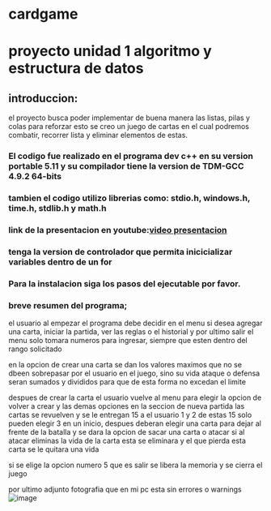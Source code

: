 # cardgame
# proyecto unidad 1 algoritmo y estructura de datos
 
 ## introduccion:
   el proyecto busca poder implementar de buena manera las listas, pilas y colas para reforzar esto se creo un juego de cartas en el cual podremos combatir, recorrer lista y eliminar    elementos de estas.
   ### El codigo fue realizado en el programa dev c++ en su version portable 5.11 y su compilador tiene la version de TDM-GCC 4.9.2 64-bits
   ### tambien el codigo utilizo librerias como: stdio.h, windows.h, time.h, stdlib.h y math.h
   ### link de la presentacion en youtube:[video presentacion](https://youtu.be/FGp8O3DVwnE)
   ### tenga la version de controlador que permita inicicializar variables dentro de un for

   ### Para la instalacion siga los pasos del ejecutable por favor.

### breve resumen del programa;
 el usuario al empezar el programa debe decidir en el menu si desea agregar una carta, iniciar la partida, ver las reglas o el historial y por ultimo salir
 el menu solo tomara numeros para ingresar, siempre que esten dentro del rango solicitado

 en la opcion de crear una carta se dan los valores maximos que no se dbeen sobrepasar por el usuario en el juego, sino su vida ataque o defensa seran sumados y divididos para que de esta forma no excedan el limite

 despues de crear la carta el usuario vuelve al menu para elegir la opcion de volver a crear y las demas opciones
 en la seccion de nueva partida las cartas se revuelven y se le entregan 15 a el usuario 1 y 2
 de estas 15 solo pueden elegir 3 en un inicio, despues deberan elegir una carta para dejar al frente de la batalla
 y se dara la opcion de sacar una carta o atacar
 si al atacar eliminas la vida de la carta esta se eliminara y el que pierda esta carta se le quitara una vida

si se elige la opcion numero 5 que es salir 
se libera la memoria y se cierra el juego 


por ultimo adjunto fotografia que en mi pc esta sin errores o warnings
![image](https://github.com/VeraSupremo/cardgame/assets/114789446/d95d9349-7a26-4eef-87bc-630210d8ac95)
